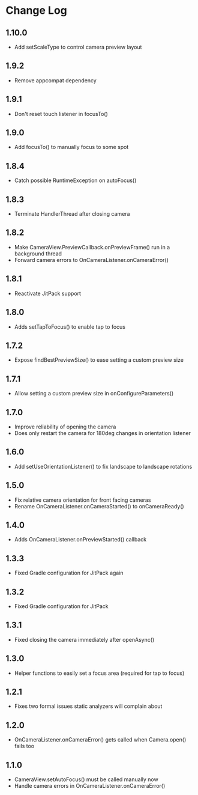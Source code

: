 # Change Log

## 1.10.0
* Add setScaleType to control camera preview layout

## 1.9.2
* Remove appcompat dependency

## 1.9.1
* Don't reset touch listener in focusTo()

## 1.9.0
* Add focusTo() to manually focus to some spot

## 1.8.4
* Catch possible RuntimeException on autoFocus()

## 1.8.3
* Terminate HandlerThread after closing camera

## 1.8.2
* Make CameraView.PreviewCallback.onPreviewFrame() run in a background thread
* Forward camera errors to OnCameraListener.onCameraError()

## 1.8.1
* Reactivate JitPack support

## 1.8.0
* Adds setTapToFocus() to enable tap to focus

## 1.7.2
* Expose findBestPreviewSize() to ease setting a custom preview size

## 1.7.1
* Allow setting a custom preview size in onConfigureParameters()

## 1.7.0
* Improve reliability of opening the camera
* Does only restart the camera for 180deg changes in orientation listener

## 1.6.0
* Add setUseOrientationListener() to fix landscape to landscape rotations

## 1.5.0
* Fix relative camera orientation for front facing cameras
* Rename OnCameraListener.onCameraStarted() to onCameraReady()

## 1.4.0
* Adds OnCameraListener.onPreviewStarted() callback

## 1.3.3
* Fixed Gradle configuration for JitPack again

## 1.3.2
* Fixed Gradle configuration for JitPack

## 1.3.1
* Fixed closing the camera immediately after openAsync()

## 1.3.0
* Helper functions to easily set a focus area (required for tap to focus)

## 1.2.1
* Fixes two formal issues static analyzers will complain about

## 1.2.0
* OnCameraListener.onCameraError() gets called when Camera.open() fails too

## 1.1.0
* CameraView.setAutoFocus() must be called manually now
* Handle camera errors in OnCameraListener.onCameraError()
